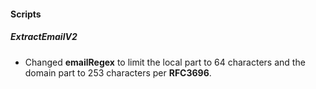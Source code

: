 
#### Scripts
##### ExtractEmailV2
- Changed **emailRegex** to limit the local part to 64 characters and the domain part to 253 characters per **RFC3696**.
